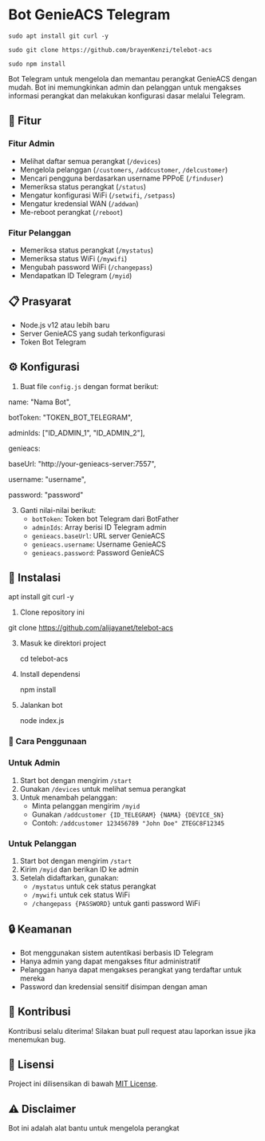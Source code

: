# Bot GenieACS Telegram
```
sudo apt install git curl -y
```
```
sudo git clone https://github.com/brayenKenzi/telebot-acs
```
```
sudo npm install
```

Bot Telegram untuk mengelola dan memantau perangkat GenieACS dengan mudah. Bot ini memungkinkan admin dan pelanggan untuk mengakses informasi perangkat dan melakukan konfigurasi dasar melalui Telegram.

## 🚀 Fitur

### Fitur Admin
- Melihat daftar semua perangkat (`/devices`)
- Mengelola pelanggan (`/customers`, `/addcustomer`, `/delcustomer`)
- Mencari pengguna berdasarkan username PPPoE (`/finduser`)
- Memeriksa status perangkat (`/status`)
- Mengatur konfigurasi WiFi (`/setwifi`, `/setpass`)
- Mengatur kredensial WAN (`/addwan`)
- Me-reboot perangkat (`/reboot`)

### Fitur Pelanggan
- Memeriksa status perangkat (`/mystatus`)
- Memeriksa status WiFi (`/mywifi`)
- Mengubah password WiFi (`/changepass`)
- Mendapatkan ID Telegram (`/myid`)

## 📋 Prasyarat

- Node.js v12 atau lebih baru
- Server GenieACS yang sudah terkonfigurasi
- Token Bot Telegram

## ⚙️ Konfigurasi

1. Buat file `config.js` dengan format berikut:
   
name: "Nama Bot",

botToken: "TOKEN_BOT_TELEGRAM",

adminIds: ["ID_ADMIN_1", "ID_ADMIN_2"],

genieacs: 

baseUrl: "http://your-genieacs-server:7557",

username: "username",

password: "password"


3. Ganti nilai-nilai berikut:
   - `botToken`: Token bot Telegram dari BotFather
   - `adminIds`: Array berisi ID Telegram admin
   - `genieacs.baseUrl`: URL server GenieACS
   - `genieacs.username`: Username GenieACS
   - `genieacs.password`: Password GenieACS

## 🚀 Instalasi

apt install git curl -y

1. Clone repository ini

git clone https://github.com/alijayanet/telebot-acs

3. Masuk ke direktori project
   
   cd telebot-acs
4. Install dependensi
   
   npm install
6. Jalankan bot
   
   node index.js

### 📱 Cara Penggunaan

### Untuk Admin

1. Start bot dengan mengirim `/start`
2. Gunakan `/devices` untuk melihat semua perangkat
3. Untuk menambah pelanggan:
   - Minta pelanggan mengirim `/myid`
   - Gunakan `/addcustomer {ID_TELEGRAM} {NAMA} {DEVICE_SN}`
   - Contoh: `/addcustomer 123456789 "John Doe" ZTEGC8F12345`

### Untuk Pelanggan

1. Start bot dengan mengirim `/start`
2. Kirim `/myid` dan berikan ID ke admin
3. Setelah didaftarkan, gunakan:
   - `/mystatus` untuk cek status perangkat
   - `/mywifi` untuk cek status WiFi
   - `/changepass {PASSWORD}` untuk ganti password WiFi

## 🔒 Keamanan

- Bot menggunakan sistem autentikasi berbasis ID Telegram
- Hanya admin yang dapat mengakses fitur administratif
- Pelanggan hanya dapat mengakses perangkat yang terdaftar untuk mereka
- Password dan kredensial sensitif disimpan dengan aman

## 🤝 Kontribusi

Kontribusi selalu diterima! Silakan buat pull request atau laporkan issue jika menemukan bug.

## 📄 Lisensi

Project ini dilisensikan di bawah [MIT License](LICENSE).

## ⚠️ Disclaimer

Bot ini adalah alat bantu untuk mengelola perangkat
